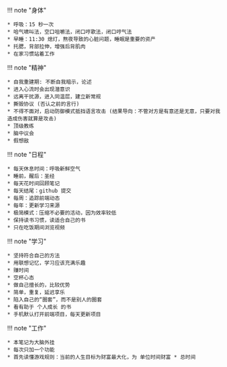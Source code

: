 
!!! note "身体"

    * 呼吸：15 秒一次
    * 哈气啸叫法，空口咀嚼法，闭口哼歌法，闭口哼气法
    * 早睡：11:30 熄灯，熬夜导致的心脏问题，睡眠是重要的资产
    * 托腮，背部拉伸，增强后背肌肉
    * 在家习惯站着工作

!!! note "精神"

    * 自我重建期: 不断自我暗示，论述
    * 进入心流时会出现潜意识
    * 远离干扰源，进入同温层，建立新常规
    * 撕毁协议 (否认之前的言行)
    * 不得不面对，启动防御模式抵挡语言攻击 (结果导向：不管对方是有意还是无意，只要对我造成伤害就算是攻击)
    * 顶级教练
    * 脑中议会
    * 假想敌

!!! note "日程"

    * 每天休息时间：呼吸新鲜空气
    * 睡前，醒后：圣经
    * 每天花时间回顾笔记
    * 每天结尾：github 提交
    * 每周：追踪前端动态
    * 每年：更新学习来源
    * 极简模式：压缩不必要的活动，因为效率较低
    * 保持读书习惯，读适合自己的书
    * 只在吃饭期间浏览视频

!!! note "学习"

    * 坚持符合自己的方法
    * 用联想记忆，学习应该充满乐趣
    * 赚时间
    * 空杯心态
    * 做自己擅长的，比较优势
    * 简单，重复，延迟享乐
    * 陷入自己的“圈套”，而不是别人的圈套
    * 看有助于 个人成长 的书
    * 手机默认打开前端项目，每天更新项目

!!! note "工作"

    * 本笔记为大脑外挂
    * 每次只加一个功能
    * 首先读懂游戏规则：当前的人生目标为财富最大化，为 单位时间财富 * 总时间



